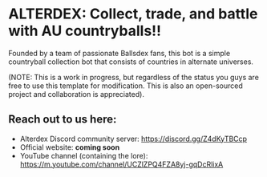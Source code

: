 # ALTERDEX: Collect, trade, and battle with AU countryballs!!
Founded by a team of passionate Ballsdex fans, this bot is a simple countryball collection bot that consists of countries in alternate universes. 

(NOTE: This is a work in progress, but regardless of the status you guys are free to use this template for modification. This is also an open-sourced project and collaboration is appreciated).

## Reach out to us here:
- Alterdex Discord community server: https://discord.gg/Z4dKyTBCcp
- Official website: **coming soon**
- YouTube channel (containing the lore): https://m.youtube.com/channel/UCZlZPQ4FZA8yj-gqDcRlixA

